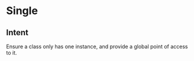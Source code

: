 # Single

## Intent

Ensure a class only has one instance, and provide
a global point of access to it.